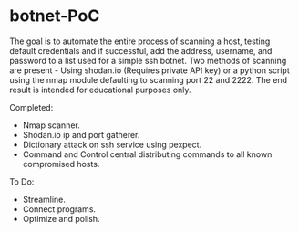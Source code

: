 # botnet-PoC

The goal is to automate the entire process of scanning a host, testing default credentials and if successful, add the address, username, and password to a list used for a simple ssh botnet. Two methods of scanning are present - Using shodan.io (Requires private API key) or a python script using the nmap module defaulting to scanning port 22 and 2222.
The end result is intended for educational purposes only.

Completed:
- Nmap scanner.
- Shodan.io ip and port gatherer.
- Dictionary attack on ssh service using pexpect.
- Command and Control central distributing commands to all known compromised hosts.

To Do:
- Streamline.
- Connect programs.
- Optimize and polish.
